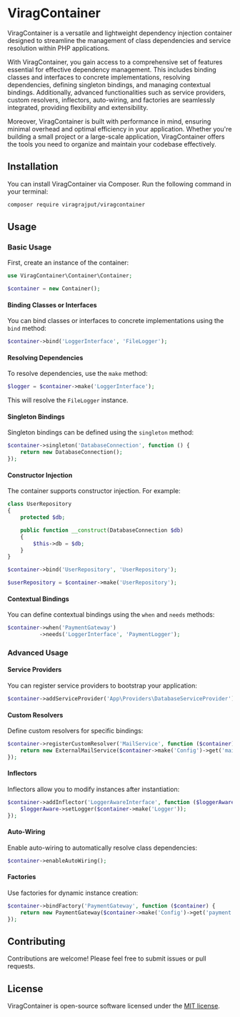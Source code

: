 # ViragContainer

ViragContainer is a versatile and lightweight dependency injection container designed to streamline the management of class dependencies and service resolution within PHP applications. 

With ViragContainer, you gain access to a comprehensive set of features essential for effective dependency management. This includes binding classes and interfaces to concrete implementations, resolving dependencies, defining singleton bindings, and managing contextual bindings. Additionally, advanced functionalities such as service providers, custom resolvers, inflectors, auto-wiring, and factories are seamlessly integrated, providing flexibility and extensibility.

Moreover, ViragContainer is built with performance in mind, ensuring minimal overhead and optimal efficiency in your application. Whether you're building a small project or a large-scale application, ViragContainer offers the tools you need to organize and maintain your codebase effectively.

## Installation

You can install ViragContainer via Composer. Run the following command in your terminal:

```bash
composer require viragrajput/viragcontainer
```

## Usage

### Basic Usage

First, create an instance of the container:

```php
use ViragContainer\Container\Container;

$container = new Container();
```

#### Binding Classes or Interfaces

You can bind classes or interfaces to concrete implementations using the `bind` method:

```php
$container->bind('LoggerInterface', 'FileLogger');
```

#### Resolving Dependencies

To resolve dependencies, use the `make` method:

```php
$logger = $container->make('LoggerInterface');
```

This will resolve the `FileLogger` instance.

#### Singleton Bindings

Singleton bindings can be defined using the `singleton` method:

```php
$container->singleton('DatabaseConnection', function () {
    return new DatabaseConnection();
});
```

#### Constructor Injection

The container supports constructor injection. For example:

```php
class UserRepository
{
    protected $db;

    public function __construct(DatabaseConnection $db)
    {
        $this->db = $db;
    }
}

$container->bind('UserRepository', 'UserRepository');

$userRepository = $container->make('UserRepository');
```

#### Contextual Bindings

You can define contextual bindings using the `when` and `needs` methods:

```php
$container->when('PaymentGateway')
          ->needs('LoggerInterface', 'PaymentLogger');
```

### Advanced Usage

#### Service Providers

You can register service providers to bootstrap your application:

```php
$container->addServiceProvider('App\Providers\DatabaseServiceProvider');
```

#### Custom Resolvers

Define custom resolvers for specific bindings:

```php
$container->registerCustomResolver('MailService', function ($container) {
    return new ExternalMailService($container->make('Config')->get('mail.api_key'));
});
```

#### Inflectors

Inflectors allow you to modify instances after instantiation:

```php
$container->addInflector('LoggerAwareInterface', function ($loggerAware) use ($container) {
    $loggerAware->setLogger($container->make('Logger'));
});
```

#### Auto-Wiring

Enable auto-wiring to automatically resolve class dependencies:

```php
$container->enableAutoWiring();
```

#### Factories

Use factories for dynamic instance creation:

```php
$container->bindFactory('PaymentGateway', function ($container) {
    return new PaymentGateway($container->make('Config')->get('payment.gateway'));
});
```

## Contributing

Contributions are welcome! Please feel free to submit issues or pull requests.

## License

ViragContainer is open-source software licensed under the [MIT license](https://opensource.org/licenses/MIT).
